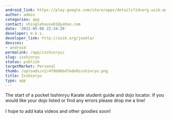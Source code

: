 ```yaml
---
android_link: https://play.google.com/store/apps/details?id=org.usik.www&feature=nav_result#?t=W251bGwsMSwxLDMsIm9yZy51c2lrLnd3dyJd
author: admin
categories: app
contact: shinglehouse01@yahoo.com
date: '2012-05-08 22:34:26'
developer: m.k.s.
developer_link: http://usik.org/joomla/
devices: 
- android
permalink: /app/isshinryu/
slug: isshinryu
status: publish
targetMarket: Personal
thumb: /uploads/v2/4f9b06bd7ede0isshinryu.png
title: Isshinryu
type: app
---
```


The start of a pocket Isshinryu Karate student guide and dojo locator. If you would like your dojo listed or find any errors please drop me a line!<br />
<br />
I hope to add kata videos and other goodies soon!